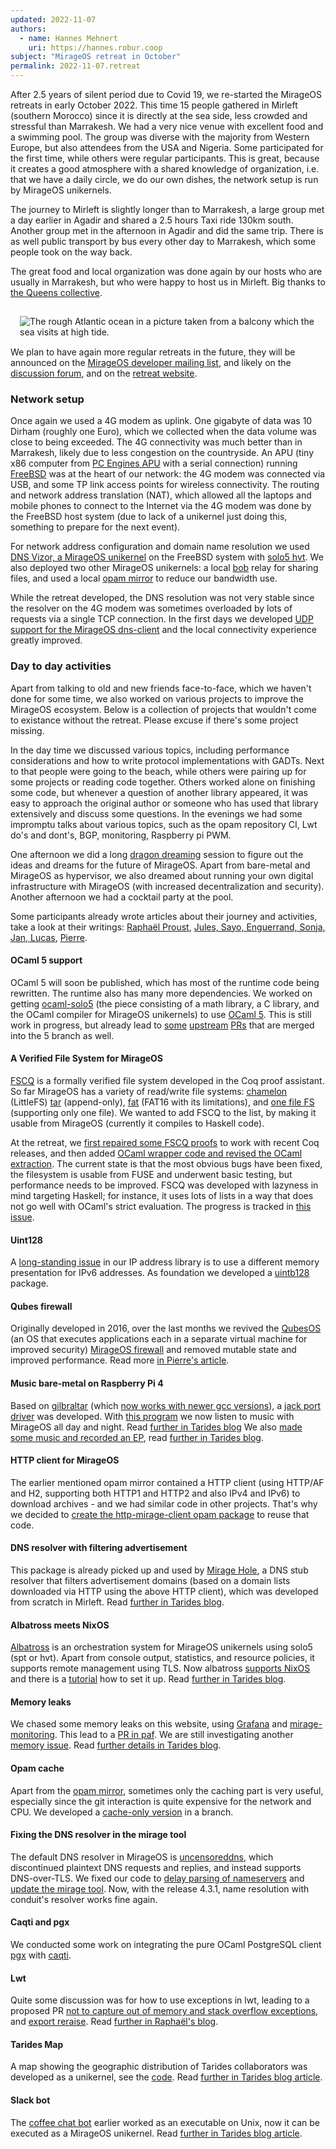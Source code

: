 ```yaml
---
updated: 2022-11-07
authors:
  - name: Hannes Mehnert
    uri: https://hannes.robur.coop
subject: "MirageOS retreat in October"
permalink: 2022-11-07.retreat
---
```


After 2.5 years of silent period due to Covid 19, we re-started the MirageOS retreats in early October 2022. This time 15 people gathered in Mirleft (southern Morocco) since it is directly at the sea side, less crowded and stressful than Marrakesh. We had a very nice venue with excellent food and a swimming pool. The group was diverse with the majority from Western Europe, but also attendees from the USA and Nigeria. Some participated for the first time, while others were regular participants. This is great, because it creates a good atmosphere with a shared knowledge of organization, i.e. that we have a daily circle, we do our own dishes, the network setup is run by MirageOS unikernels.

The journey to Mirleft is slightly longer than to Marrakesh, a large group met a day earlier in Agadir and shared a 2.5 hours Taxi ride 130km south. Another group met in the afternoon in Agadir and did the same trip. There is as well public transport by bus every other day to Marrakesh, which some people took on the way back.

The great food and local organization was done again by our hosts who are usually in Marrakesh, but who were happy to host us in Mirleft. Big thanks to [the Queens collective](https://www.queenscollective.org/).

<img src="/graphics/mirleft-beach.jpg" alt="The rough Atlantic ocean in a picture taken from a balcony which the sea visits at high tide." style="float:right; padding: 15px" />

We plan to have again more regular retreats in the future, they will be announced on the [MirageOS developer mailing list](http://lists.xenproject.org/cgi-bin/mailman/listinfo/mirageos-devel), and likely on the [discussion forum](https://discuss.ocaml.org/tags/mirageos), and on the [retreat website](http://retreat.mirage.io).

### Network setup

Once again we used a 4G modem as uplink. One gigabyte of data was 10 Dirham (roughly one Euro), which we collected when the data volume was close to being exceeded. The 4G connectivity was much better than in Marrakesh, likely due to less congestion on the countryside. An APU (tiny x86 computer from [PC Engines APU](https://www.pcengines.ch/apu.htm) with a serial connection) running [FreeBSD](https://freebsd.org) was at the heart of our network: the 4G modem was connected via USB, and some TP link access points for wireless connectivity. The routing and network address translation (NAT), which allowed all the laptops and mobile phones to connect to the Internet via the 4G modem was done by the FreeBSD host system (due to lack of a unikernel just doing this, something to prepare for the next event).

For network address configuration and domain name resolution we used [DNS Vizor, a MirageOS unikernel](https://github.com/roburio/dnsvizor/tree/main/dns-and-dhcp) on the FreeBSD system with [solo5 hvt](https://github.com/solo5/solo5). We also deployed two other MirageOS unikernels: a local [bob](https://github.com/dinosaure/bob) relay for sharing files, and used a local [opam mirror](https://hannes.robur.coop/Posts/OpamMirror) to reduce our bandwidth use.

While the retreat developed, the DNS resolution was not very stable since the resolver on the 4G modem was sometimes overloaded by lots of requests via a single TCP connection. In the first days we developed [UDP support for the MirageOS dns-client](https://github.com/mirage/ocaml-dns/pull/322) and the local connectivity experience greatly improved.

### Day to day activities

Apart from talking to old and new friends face-to-face, which we haven't done for some time, we also worked on various projects to improve the MirageOS ecosystem. Below is a collection of projects that wouldn't come to existance without the retreat. Please excuse if there's some project missing.

In the day time we discussed various topics, including performance considerations and how to write protocol implementations with GADTs. Next to that people were going to the beach, while others were pairing up for some projects or reading code together. Others worked alone on finishing some code, but whenever a question of another library appeared, it was easy to approach the original author or someone who has used that library extensively and discuss some questions. In the evenings we had some impromptu talks about various topics, such as the opam repository CI, Lwt do's and dont's, BGP, monitoring, Raspberry pi PWM.

One afternoon we did a long [dragon dreaming](https://dragondreaming.org/) session to figure out the ideas and dreams for the future of MirageOS. Apart from bare-metal and MirageOS as hypervisor, we also dreamed about running your own digital infrastructure with MirageOS (with increased decentralization and security). Another afternoon we had a cocktail party at the pool.

Some participants already wrote articles about their journey and activities, take a look at their writings: [Raphaël Proust](https://raphael-proust.gitlab.io/code/mirage-retreat-2022-10.html), [Jules, Sayo, Enguerrand, Sonja, Jan, Lucas](https://tarides.com/blog/2022-10-28-the-mirageos-retreat-a-journey-of-food-cats-and-unikernels), [Pierre](http://blog.enssat.fr/2022/10/pierre-alain-enssat-teacher-at-11th.html).

#### OCaml 5 support

OCaml 5 will soon be published, which has most of the runtime code being rewritten. The runtime also has many more dependencies. We worked on getting [ocaml-solo5](https://github.com/mirage/ocaml-solo5/) (the piece consisting of a math library, a C library, and the OCaml compiler for MirageOS unikernels) to use [OCaml 5](https://github.com/mirage/ocaml-solo5/pull/122). This is still work in progress, but already lead to [some](https://github.com/ocaml/ocaml/pull/11605) [upstream](https://github.com/ocaml/ocaml/pull/11606) [PRs](https://github.com/ocaml/ocaml/pull/11611) that are merged into the 5 branch as well.

#### A Verified File System for MirageOS

[FSCQ](https://github.com/mit-pdos/fscq) is a formally verified file system developed in the Coq proof assistant. So far MirageOS has a variety of read/write file systems: [chamelon](https://github.com/yomimono/chamelon/) (LittleFS) [tar](https://github.com/mirage/ocaml-tar/) (append-only), [fat](https://github.com/mirage/ocaml-fat/) (FAT16 with its limitations), and [one file FS](https://github.com/reynir/oneffs) (supporting only one file). We wanted to add FSCQ to the list, by making it usable from MirageOS (currently it compiles to Haskell code).

At the retreat, we [first repaired some FSCQ proofs](https://github.com/mit-pdos/fscq/pull/17) to work with recent Coq releases, and then added [OCaml wrapper code and revised the OCaml extraction](https://github.com/mit-pdos/fscq/pull/18). The current state is that the most obvious bugs have been fixed, the filesystem is usable from FUSE and underwent basic testing, but performance needs to be improved. FSCQ was developed with lazyness in mind targeting Haskell; for instance, it uses lots of lists in a way that does not go well with OCaml's strict evaluation. The progress is tracked in [this issue](https://github.com/mit-pdos/fscq/issues/16).

#### Uint128

A [long-standing issue](https://github.com/mirage/ocaml-ipaddr/issues/16) in our IP address library is to use a different memory presentation for IPv6 addresses. As foundation we developed a [uintb128](https://github.com/verbosemode/ocaml-uintb128) package.

#### Qubes firewall

Originally developed in 2016, over the last months we revived the [QubesOS](https://www.qubes-os.org/) (an OS that executes applications each in a separate virtual machine for improved security) [MirageOS firewall](https://github.com/mirage/qubes-mirage-firewall/) and removed mutable state and improved performance. Read more [in Pierre's article](http://blog.enssat.fr/2022/10/pierre-alain-enssat-teacher-at-11th.html).

#### Music bare-metal on Raspberry Pi 4

Based on [gilbraltar](https://github.com/dinosaure/gilbraltar) (which [now works with newer gcc versions](https://github.com/dinosaure/gilbraltar/pull/21)), a [jack port driver](https://github.com/pitag-ha/rpi/blob/jack-port-driver-on-interrupts/src/peripherals/pwm.ml) was developed. With [this program](https://github.com/pitag-ha/rpi/blob/jack-port-driver-on-interrupts/test/bare-metal/jack_port/main.ml) we now listen to music with MirageOS all day and night. Read [further in Tarides blog](https://tarides.com/blog/2022-10-28-the-mirageos-retreat-a-journey-of-food-cats-and-unikernels#implementing-a-jack-port-driver-or-how-to-make-a-unikernel-sing-bare-metal) We also [made some music and recorded an EP](https://www.youtube.com/playlist?list=PLmaiK3-DyqMy3kNjdHIPUEo-Gkltha3mT), read [further in Tarides blog](https://tarides.com/blog/2022-10-28-the-mirageos-retreat-a-journey-of-food-cats-and-unikernels#inventing-ocamlwave-serenading-cats-and-christening-dogs).

#### HTTP client for MirageOS

The earlier mentioned opam mirror contained a HTTP client (using HTTP/AF and H2, supporting both HTTP1 and HTTP2 and also IPv4 and IPv6) to download archives - and we had similar code in other projects. That's why we decided to [create the http-mirage-client opam package](https://github.com/roburio/http-mirage-client) to reuse that code.

#### DNS resolver with filtering advertisement

This package is already picked up and used by [Mirage Hole](https://github.com/jmid/mirage-hole), a DNS stub resolver that filters advertisement domains (based on a domain lists downloaded via HTTP using the above HTTP client), which was developed from scratch in Mirleft. Read [further in Tarides blog](https://tarides.com/blog/2022-10-28-the-mirageos-retreat-a-journey-of-food-cats-and-unikernels#miragehole---a-unikernel-dns-resolver-with-holes).

#### Albatross meets NixOS

[Albatross](https://github.com/roburio/albatross) is an orchestration system for MirageOS unikernels using solo5 (spt or hvt). Apart from console output, statistics, and resource policies, it supports remote management using TLS. Now albatross [supports NixOS](https://github.com/roburio/albatross/pull/120) and there is a [tutorial](https://github.com/Julow/albatross-nixos-example) how to set it up. Read [further in Tarides blog](https://tarides.com/blog/2022-10-28-the-mirageos-retreat-a-journey-of-food-cats-and-unikernels#deploying-albatross-on-nixos-no-more-iptables-debugging).

#### Memory leaks

We chased some memory leaks on this website, using [Grafana](https://grafana.com/) and [mirage-monitoring](https://github.com/roburio/mirage-monitoring). This lead to a [PR in paf](https://github.com/dinosaure/paf-le-chien/pull/72). We are still investigating another [memory issue](https://github.com/mirage/mirage-tcpip/issues/499). Read [further details in Tarides blog](https://tarides.com/blog/2022-10-28-the-mirageos-retreat-a-journey-of-food-cats-and-unikernels#monitoring-mirageio-and-chasing-memory-leaks).

#### Opam cache

Apart from the [opam mirror](https://hannes.robur.coop/Posts/OpamMirror), sometimes only the caching part is very useful, especially since the git interaction is quite expensive for the network and CPU. We developed a [cache-only version](https://git.robur.io/robur/opam-mirror/src/branch/cache) in a branch.

#### Fixing the DNS resolver in the mirage tool

The default DNS resolver in MirageOS is [uncensoreddns](https://uncensoreddns.org/), which discontinued plaintext DNS requests and replies, and instead supports DNS-over-TLS. We fixed our code to [delay parsing of nameservers](https://github.com/mirage/ocaml-conduit/pull/415) and [update the mirage tool](https://github.com/mirage/mirage/pull/1362). Now, with the release 4.3.1, name resolution with conduit's resolver works fine again.

#### Caqti and pgx

We conducted some work on integrating the pure OCaml PostgreSQL client [pgx](https://github.com/arenadotio/pgx/) with [caqti](https://github.com/paurkedal/ocaml-caqti/).

#### Lwt

Quite some discussion was for how to use exceptions in lwt, leading to a proposed PR [not to capture out of memory and stack overflow exceptions](https://github.com/ocsigen/lwt/pull/964), and [export reraise](https://github.com/ocsigen/lwt/pull/963). Read [further in Raphaël's blog](https://raphael-proust.gitlab.io/code/mirage-retreat-2022-10.html).

#### Tarides Map

A map showing the geographic distribution of Tarides collaborators was developed as a unikernel, see the [code](https://github.com/SaySayo/tarides_map_static_website). Read [further in Tarides blog article](https://tarides.com/blog/2022-10-28-the-mirageos-retreat-a-journey-of-food-cats-and-unikernels#tarides-map---serving-the-tarides-geographical-distribution-in-a-unikernel).

#### Slack bot

The [coffee chat bot](https://github.com/pitag-ha/slack_bot) earlier worked as an executable on Unix, now it can be executed as a MirageOS unikernel. Read [further in Tarides blog article](https://tarides.com/blog/2022-10-28-the-mirageos-retreat-a-journey-of-food-cats-and-unikernels#coffee-chat-bot-a-friendly-unikernel-for-a-friendly-work-environment).


